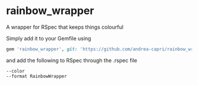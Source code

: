 # rainbow_wrapper
A wrapper for RSpec that keeps things colourful

Simply add it to your Gemfile using 

```ruby
gem 'rainbow_wrapper', git: 'https://github.com/andrea-capri/rainbow_wrapper'
```

and add the following to RSpec through the .rspec file

```
--color
--format RainbowWrapper
```
